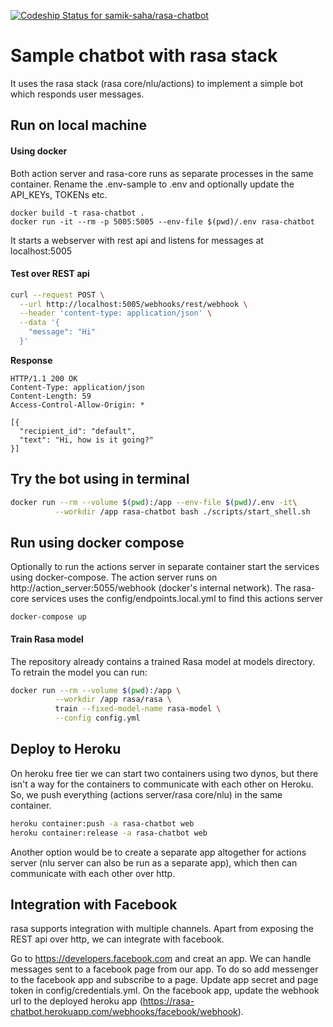 [ ![Codeship Status for samik-saha/rasa-chatbot](https://app.codeship.com/projects/6476d760-e5f7-0136-cc6f-426618709d8e/status?branch=master)](https://app.codeship.com/projects/319332)

# Sample chatbot with rasa stack

It uses the rasa stack (rasa core/nlu/actions) to implement a simple bot which responds user messages.

## Run on local machine

#### Using docker
Both action server and rasa-core runs as separate processes in the same container. Rename the .env-sample to .env and optionally update the API_KEYs, TOKENs etc.
```
docker build -t rasa-chatbot .
docker run -it --rm -p 5005:5005 --env-file $(pwd)/.env rasa-chatbot
```
It starts a webserver with rest api and listens for messages at localhost:5005

#### Test over REST api

```bash
curl --request POST \
  --url http://localhost:5005/webhooks/rest/webhook \
  --header 'content-type: application/json' \
  --data '{
    "message": "Hi"
  }'
```
**Response**
```http
HTTP/1.1 200 OK
Content-Type: application/json
Content-Length: 59
Access-Control-Allow-Origin: *

[{
  "recipient_id": "default",
  "text": "Hi, how is it going?"
}]
```

## Try the bot using in terminal
```bash
docker run --rm --volume $(pwd):/app --env-file $(pwd)/.env -it\
          --workdir /app rasa-chatbot bash ./scripts/start_shell.sh
```

## Run using docker compose
Optionally to run the actions server in separate container start the services using docker-compose. The action server runs on http://action_server:5055/webhook (docker's internal network). The rasa-core services uses the config/endpoints.local.yml to find this actions server

```
docker-compose up
```
#### Train Rasa model
The repository already contains a trained Rasa model at models directory. To retrain the model you can run:
```bash
docker run --rm --volume $(pwd):/app \
          --workdir /app rasa/rasa \
          train --fixed-model-name rasa-model \
          --config config.yml
```

## Deploy to Heroku
On heroku free tier we can start two containers using two dynos, but there isn't a way for the containers to communicate with each other on Heroku. So, we push everything (actions server/rasa core/nlu) in the same container.

```bash
heroku container:push -a rasa-chatbot web
heroku container:release -a rasa-chatbot web
```

Another option would be to create a separate app altogether for actions server (nlu server can also be run as a separate app), which then can communicate with each other over http.

## Integration with Facebook
rasa supports integration with multiple channels. Apart from exposing the REST api over http, we can integrate with facebook. 

Go to https://developers.facebook.com and creat an app. We can handle messages sent to a facebook page from our app. To do so add messenger to the facebook app and subscribe to a page. Update app secret and page token in config/credentials.yml. On the facebook app, update the webhook url to the deployed heroku app (https://rasa-chatbot.herokuapp.com/webhooks/facebook/webhook).


